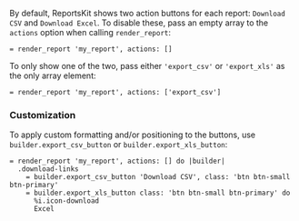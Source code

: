 By default, ReportsKit shows two action buttons for each report: `Download CSV` and `Download Excel`. To disable these, pass an empty array to the `actions` option when calling `render_report`:

```haml
= render_report 'my_report', actions: []
```

To only show one of the two, pass either `'export_csv'` or `'export_xls'` as the only array element:

```haml
= render_report 'my_report', actions: ['export_csv']
```

### Customization

To apply custom formatting and/or positioning to the buttons, use `builder.export_csv_button` or `builder.export_xls_button`:

```haml
= render_report 'my_report', actions: [] do |builder|
  .download-links
    = builder.export_csv_button 'Download CSV', class: 'btn btn-small btn-primary'
    = builder.export_xls_button class: 'btn btn-small btn-primary' do
      %i.icon-download
      Excel
```
